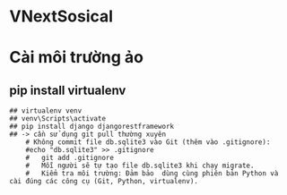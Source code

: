# VNextSosical
 # Cài môi trường ảo
  ## pip install virtualenv
	## virtualenv venv
	## venv\Scripts\activate
	## pip install django djangorestframework
	## -> cần sử dụng git pull thường xuyên
		# Không commit file db.sqlite3 vào Git (thêm vào .gitignore):
		#echo "db.sqlite3" >> .gitignore
		#	git add .gitignore
		#	Mỗi người sẽ tự tạo file db.sqlite3 khi chạy migrate.
		#	Kiểm tra môi trường: Đảm bảo  dùng cùng phiên bản Python và cài đúng các công cụ (Git, Python, virtualenv).
